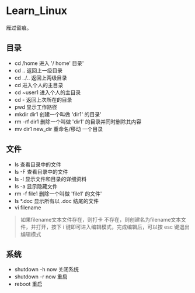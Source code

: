 # Learn_Linux

雁过留痕。

## 目录
* cd /home 进入 '/ home' 目录' 
* cd .. 返回上一级目录 
* cd ../.. 返回上两级目录 
* cd 进入个人的主目录 
* cd ~user1 进入个人的主目录 
* cd - 返回上次所在的目录 
* pwd 显示工作路径 
* mkdir dir1 创建一个叫做 'dir1' 的目录' 
* rm -rf dir1 删除一个叫做 'dir1' 的目录并同时删除其内容 
* mv dir1 new_dir 重命名/移动 一个目录 
## 文件
* ls 查看目录中的文件 
* ls -F 查看目录中的文件 
* ls -l 显示文件和目录的详细资料 
* ls -a 显示隐藏文件 
* rm -f file1 删除一个叫做 'file1' 的文件' 
* ls *.doc 显示所有以 .doc 结尾的文件
* vi filename 
>  如果filename文本文件存在，则打卡
> 不存在，则创建名为filename文本文件，并打开，按下 i 键即可进入编辑模式，完成编辑后，可以按 esc 键退出编辑模式
## 系统
* shutdown -h now 关闭系统
* shutdown -r now 重启
* reboot 重启

